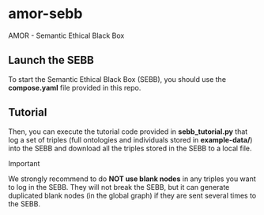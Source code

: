 # amor-sebb

AMOR - Semantic Ethical Black Box

## Launch the SEBB
To start the Semantic Ethical Black Box (SEBB), you should use the **compose.yaml** file provided in this repo.

## Tutorial
Then, you can execute the tutorial code provided in **sebb_tutorial.py** that log a set of triples (full ontologies and individuals stored in **example-data/**) into the SEBB and download all the triples stored in the SEBB to a local file.

>[!IMPORTANT]
>We strongly recommend to do **NOT use blank nodes** in any triples you want to log in the SEBB. They will not break the SEBB, but it can generate duplicated blank nodes (in the global graph) if they are sent several times to the SEBB.

